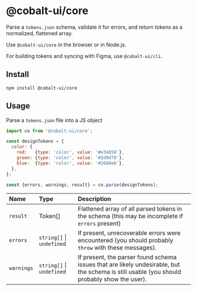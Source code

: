 # @cobalt-ui/core

Parse a `tokens.json` schema, validate it for errors, and return tokens as a
normalized, flattened array.

Use `@cobalt-ui/core` in the browser or in Node.js.

For building tokens and syncing with Figma, use `@cobalt-ui/cli`.

## Install

```
npm install @cobalt-ui/core
```

## Usage

Parse a `tokens.json` file into a JS object

<!-- prettier-ignore -->
```js
import co from '@cobalt-ui/core';

const designTokens = {
  color: {
    red:   {type: 'color', value: '#e34850'},
    green: {type: 'color', value: '#2d9d78'},
    blue:  {type: 'color', value: '#2680eb'},
  },
};

const {errors, warnings, result} = co.parse(designTokens);
```

| Name       | Type                      | Description                                                                                                                                 |
| :--------- | :------------------------ | :------------------------------------------------------------------------------------------------------------------------------------------ |
| `result`   | Token[]                   | Flattened array of all parsed tokens in the schema (this may be incomplete if `errors` present)                                             |
| `errors`   | `string[]` \| `undefined` | If present, unrecoverable errors were encountered (you should probably `throw` with these messages).                                        |
| `warnings` | `string[]` \| `undefined` | If present, the parser found schema issues that are likely undesirable, but the schema is still usable (you should probably show the user). |
